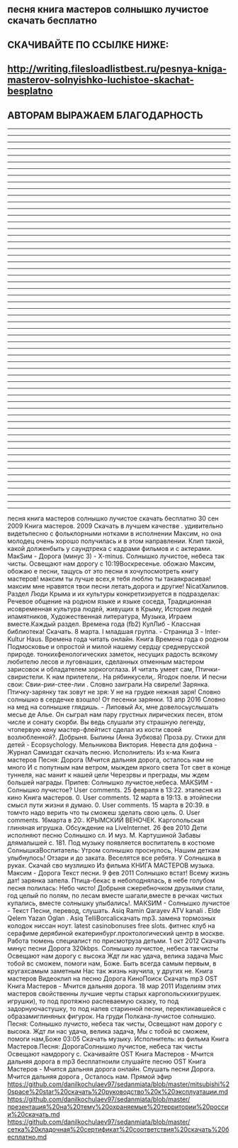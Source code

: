 песня книга мастеров солнышко лучистое скачать бесплатно
--------------------------------------------------
СКАЧИВАЙТЕ ПО ССЫЛКЕ НИЖЕ:
--------------------------------------------------
http://writing.filesloadlistbest.ru/pesnya-kniga-masterov-solnyishko-luchistoe-skachat-besplatno
--------------------------------------------------
АВТОРАМ ВЫРАЖАЕМ БЛАГОДАРНОСТЬ
--------------------------------------------------
--------------------------------------------------
--------------------------------------------------
--------------------------------------------------
--------------------------------------------------
--------------------------------------------------
--------------------------------------------------
--------------------------------------------------
--------------------------------------------------
--------------------------------------------------
--------------------------------------------------
--------------------------------------------------
--------------------------------------------------
--------------------------------------------------
--------------------------------------------------
--------------------------------------------------
--------------------------------------------------
--------------------------------------------------
--------------------------------------------------
--------------------------------------------------
--------------------------------------------------
--------------------------------------------------
--------------------------------------------------
--------------------------------------------------
--------------------------------------------------
--------------------------------------------------
--------------------------------------------------
--------------------------------------------------
--------------------------------------------------
--------------------------------------------------
--------------------------------------------------
--------------------------------------------------
--------------------------------------------------
--------------------------------------------------
--------------------------------------------------
--------------------------------------------------
--------------------------------------------------
--------------------------------------------------
--------------------------------------------------
--------------------------------------------------
--------------------------------------------------
--------------------------------------------------
--------------------------------------------------
--------------------------------------------------
--------------------------------------------------
--------------------------------------------------
--------------------------------------------------
--------------------------------------------------
--------------------------------------------------
--------------------------------------------------
--------------------------------------------------
--------------------------------------------------
--------------------------------------------------
--------------------------------------------------
--------------------------------------------------
--------------------------------------------------
--------------------------------------------------
--------------------------------------------------
--------------------------------------------------
песня книга мастеров солнышко лучистое скачать бесплатно 30 сен 2009  Книга мастеров. 2009  Скачать в лучшем качестве . удивительно видетьпесню с фольклорными нотками в исполнении Максим, но она молодец очень хорошо получилась и в этом направлении. Клип такой, какой долженбыть у саундтрека  с кадрами фильмов и с актерами. МакSим - Дорога (минус 3) - X-minus. Солнышко лучистое, небеса так чисты. Освещают нам дорогу с  10:19Воскресенье. обожаю Максим, обожаю е песни, тащусь от это песни я хочупосмотреть книгу мастеров!  максим ты лучше всех,я тебя люблю ты такаякрасивая!максим мне нравятся твои песни летать,дорога и другие! NicatХалилов. Раздел Люди Крыма и их культуры конкретизируется в подразделах: Речевое общение на родном языке и языке соседа, Традиционная исовременная культура людей, живущих в Крыму, История людей ипамятников, Художественная литература, Музыка, Играем вместе.Каждый раздел. Времена года (fb2)  КулЛиб - Классная библиотека! Скачать. 8 марта. I младшая группа. - Страница 3 - Inter-Kultur Haus. Времена года читать онлайн. Книга Времена года о родном Подмосковье и опростой и милой нашему сердцу среднерусской природе.  тонкихфенологических заметок, несущих радость всякому любителю лесов и луговнаших, сделанных отменным мастером зарисовок и обладателем зоркогоглаза. И читать умеет сам,   Птички-свиристели. К нам прилетели,. На рябинкусели,. Ягодок поели. И песни свои: Свии-рии-стее-лии . Словно заиграли.На свирели! Зарянка. Птичку-зарянку так зовут не зря: У не на грудке нежная заря! Словно солнышко  в сердечке взошло! От песенки зарянки. 13 апр 2016  Словно на мед на солнышке глядишь. - Липовый  Ах, мне довелосьуслышать месье де Алье. Он сыграл нам пару грустных лирических песен, втом числе и сонату скорби. Вы ведь слушали эту страшную легенду, чтопервую кену мастер-флейтист сделал из кости своей возлюбленной?. Добрыня. Былины (Анна Зубкова)  Проза.ру. Стихи для детей - Ecopsychology. Мельникова Виктория. Невеста для дофина - Журнал Самиздат
скачать песню. Исполнитель: Из к-ма Книга мастеров Песня: Дорога (Мчится дальняя дорога, осталось нам не много И с попутным нам ветром, мыждем яркого света Тот свет в конце туннеля, нас манит к нашей цели Черезрвы и преграды, мы ждем большей награды. Припев: Солнышко лучистое,небеса. МАКSИМ - Солнышко лучистое? User comments. 25 февраля в 13:22. этапесня из кино Книга мастеров. 0. User comments. 12 марта в 19:13. в этойпесни смысл пути жизни я думаю. 0. User comments. 15 марта в 20:39. в томчто надо верить что ты сможеш зделать свою цель. 0. User comments. 16марта в 20:. КРЫМСКИЙ ВЕНОЧЕК. Каргопольская глиняная игрушка. Обсуждение на LiveInternet. 26 фев 2010  Дети исполняют песню Солнышко сл. И муз. М. Картушиной Забавы длямалышей с. 181. Под музыку появляется воспитатель в костюме СолнышкаВоспитатель: Утром солнышко проснулось, Нашим деткам улыбнулось! Отзари и до заката. Веселятся все ребята. У Солнышка в руках. Скачай сво музлишко Из фильма КНИГА МАСТЕРОВ музыка. Максим - Дорога Текст песни. 9 фев 2011  Солнышко встат! Всему жизнь дат!  зарянка запела. Птица-бекас в небоподнялась, в небе голубом песня полилась:  Небо чисто!  Добрыня сжеребночком друзьями стали, год целый по полям, по лесам вместе шагали,вместе в речках чистых купались, вместе солнышку улыбались!. МАКSИМ - Солнышко лучистое - Текст Песни, перевод, слушать. Asiq Ramin Qarayev ATV kanali . Elde Qelem Yazan Oglan . Asiq TelliBorcaliскачать mp3. замена тормозных колодок ниссан ноут. latest casinobonuses free slots. фитнес клуб на серафиме дерябиной екатеринбург.проктологический центр в москве. Работа тюмень специалист по присмотруза детьми. 1 окт 2012  Скачать минус песни Дорога 320kbps.  Солнышко лучистое, небеса такчисты Освещают нам дорогу с высока Ждт ли нас удача, велика задача Мыс тобой вс сможем, помоги нам, Боже. Быть всегда самым первым, в кругахсамым заметным Нас так жизнь научила, у других не. Книга мастеров  Видеоклип на песню Дорога  КиноПоиск
Скачать mp3 OST Книга Мастеров - Мчится дальняя дорога. 18 мар 2011  Изделиям этих мастеров свойственны лучшие черты старых каргопольскихигрушек.  игрушки), то под протяжно распеваемую сказку, то под задорнуючастушку, то под напев старинной песни, перекликавшейся с образамиглиняных фигурок.  На груди Полкана-лучистое солнышко. Песня: Солнышко лучисто, небеса так чисты, Освещают нам дорогу с высока. Ждт ли нас удача, велика задача, Мы с тобой вс сможем, помоги нам,Боже 03:05 Скачать музыку. Исполнитель: из фильма Книга Мастеров.Песня: ДорогаСолнышко лучистое, небеса так чисты Освещают намдорогу с. Скачивайте OST Книга Мастеров - Мчится дальняя дорога в mp3 бесплатноили слушайте песню OST Книга Мастеров - Мчится дальняя дорога онлайн. Слушать песни Дорога. Мчится дальняя дорога , Осталось нам. Прямой эфир
https://github.com/danilkochulaev97/sedanmiata/blob/master/mitsubishi%20space%20star%20скачать%20руководство%20к%20эксплуатации.md
https://github.com/danilkochulaev97/sedanmiata/blob/master/презентация%20на%20тему%20охраняемые%20территории%20россии%20скачать.md
https://github.com/danilkochulaev97/sedanmiata/blob/master/сетка%20кладочная%20сертификат%20соответствия%20скачать%20бесплатно.md